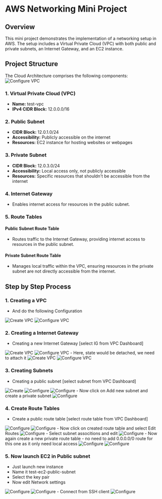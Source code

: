 # AWS Networking Mini Project

## Overview

This mini project demonstrates the implementation of a networking setup in AWS. The setup includes a Virtual Private Cloud (VPC) with both public and private subnets, an Internet Gateway, and an EC2 instance.

## Project Structure

The Cloud Architecture comprises the following components:
<img src="Images/20.jpg" alt="Configure VPC">


### 1. Virtual Private Cloud (VPC)

- **Name:** test-vpc
- **IPv4 CIDR Block:** 12.0.0.0/16

### 2. Public Subnet

- **CIDR Block:** 12.0.1.0/24
- **Accessibility:** Publicly accessible on the internet
- **Resources:** EC2 instance for hosting websites or webpages

### 3. Private Subnet

- **CIDR Block:** 12.0.3.0/24
- **Accessibility:** Local access only, not publicly accessible
- **Resources:** Specific resources that shouldn't be accessible from the internet

### 4. Internet Gateway

- Enables internet access for resources in the public subnet.

### 5. Route Tables

#### Public Subnet Route Table

- Routes traffic to the Internet Gateway, providing internet access to resources in the public subnet.

#### Private Subnet Route Table

- Manages local traffic within the VPC, ensuring resources in the private subnet are not directly accessible from the internet.

## Step by Step Process

### 1. Creating a VPC
- And do the following Configuration
 <img src="Images/1.png" alt="Create VPC">
 <img src="Images/2.png" alt="Configure VPC">

### 2. Creating a Internet Gateway
- Creating a new Internet Gateway [select IG from VPC Dashboard]
<img src="Images/3.png" alt="Create VPC">
<img src="Images/4.png" alt="Configure VPC">
- Here, state would be detached, we need to attach it 
<img src="Images/5.png" alt="Create VPC">
<img src="Images/6.png" alt="Configure VPC">
 
### 3. Creating Subnets
- Creating a public subnet [select subnet from VPC Dashboard]
<img src="Images/7.png" alt="Create">
<img src="Images/8.png" alt="Configure">
<img src="Images/9.png" alt="Configure">
- Now click on Add new subnet and create a private subnet 
 <img src="Images/10.png" alt="Configure">

 ### 4. Create Route Tables
 - Create a public route table [select route table from VPC Dashboard]
<img src="Images/11.png" alt="Configure">
<img src="Images/12.png" alt="Configure">
- Now click on created route table and select Edit Routes
<img src="Images/13.png" alt="Configure">
- Select subnet associtions and edit
<img src="Images/14.png" alt="Configure">
- Now again create a new private route table
- no need to add 0.0.0.0/0 route for this one as it only need local access
<img src="Images/15.png" alt="Configure">
<img src="Images/16.png" alt="Configure">

### 5. Now launch EC2 in Public subnet
- Just launch new instance
- Name it test-ec2-public-subnet
- Select the key pair
- Now edit Network settings
<img src="Images/17.png" alt="Configure">
<img src="Images/18.png" alt="Configure">
- Connect from SSH client
<img src="Images/19.png" alt="Configure">

